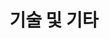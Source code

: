 ---
title: 기술 및 기타
type: landing

design:
  spacing: '5rem'

sections:   
  - block: resume-skills
    content:
      title: Skills & Hobbies
      username: profile
    design:
      show_skill_percentage: false
  - block: resume-languages
    content:
      title: 언어
      username: profile

---